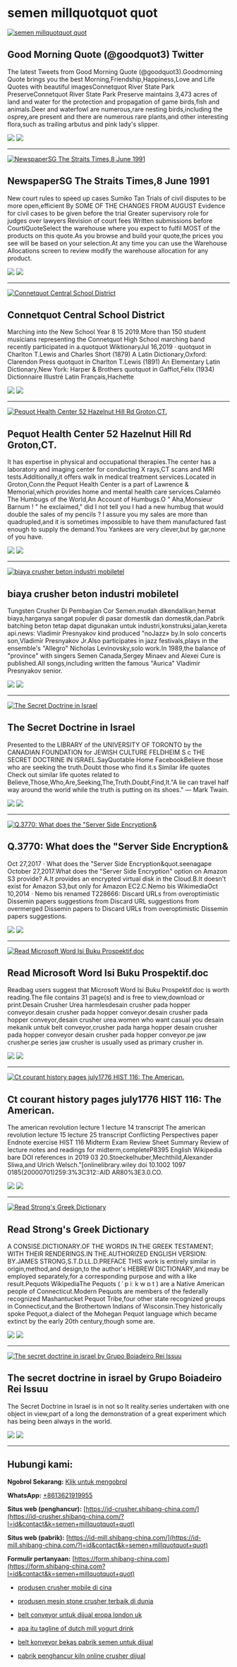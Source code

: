 # semen millquotquot quot

<a href="https://swt.shibang-china.com/?l=id&img&k=semen+millquotquot+quot" target="_blank">![semen millquotquot quot](http://static.shibang-china.com/all-800x300/1439.jpg)</a>

## Good Morning Quote (@goodquot3) Twitter
The latest Tweets from Good Morning Quote (@goodquot3).Goodmorning Quote brings you the best Morning,Friendship,Happiness,Love and Life Quotes with beautiful imagesConnetquot River State Park PreserveConnetquot River State Park Preserve maintains 3,473 acres of land and water for the protection and propagation of game birds,fish and animals.Deer and waterfowl are numerous,rare nesting birds,including the osprey,are present and there are numerous rare plants,and other interesting flora,such as trailing arbutus and pink lady's slipper.


<a href="https://whatsapp.shibangsoft.com/WhatsApp.php" target="_blank" title="WhatsApp">![](http://static.shibang-china.com/icon/whatsapp.png)</a> <a href="https://swt.shibang-china.com/?l=id&icon&k=semen+millquotquot+quot" target="_blank">![](http://static.shibang-china.com/icon/chat-id.png)</a>

---

<a href="https://swt.shibang-china.com/?l=id&img&k=semen+millquotquot+quot" target="_blank">![NewspaperSG The Straits Times,8 June 1991](http://static.shibang-china.com/all-800x300/163.jpg)</a>

## NewspaperSG The Straits Times,8 June 1991
New court rules to speed up cases Sumiko Tan Trials of civil disputes to be more open,efficient By SOME OF THE CHANGES FROM AUGUST Evidence for civil cases to be given before the trial Greater supervisory role for judges over lawyers Revision of court fees Written submissions before CourtiQuoteSelect the warehouse where you expect to fulfil MOST of the products on this quote.As you browse and build your quote,the prices you see will be based on your selection.At any time you can use the Warehouse Allocations screen to review modify the warehouse allocation for any product.


<a href="https://whatsapp.shibangsoft.com/WhatsApp.php" target="_blank" title="WhatsApp">![](http://static.shibang-china.com/icon/whatsapp.png)</a> <a href="https://swt.shibang-china.com/?l=id&icon&k=semen+millquotquot+quot" target="_blank">![](http://static.shibang-china.com/icon/chat-id.png)</a>

---

<a href="https://swt.shibang-china.com/?l=id&img&k=semen+millquotquot+quot" target="_blank">![Connetquot Central School District](http://static.shibang-china.com/all-800x300/1157.jpg)</a>

## Connetquot Central School District
Marching into the New School Year 8 15 2019.More than 150 student musicians representing the Connetquot High School marching band recently participated in a.quotquot WiktionaryJul 16,2019 · quotquot in Charlton T.Lewis and Charles Short (1879) A Latin Dictionary,Oxford: Clarendon Press quotquot in Charlton T.Lewis (1891) An Elementary Latin Dictionary,New York: Harper & Brothers quotquot in Gaffiot,Félix (1934) Dictionnaire Illustré Latin Français,Hachette


<a href="https://whatsapp.shibangsoft.com/WhatsApp.php" target="_blank" title="WhatsApp">![](http://static.shibang-china.com/icon/whatsapp.png)</a> <a href="https://swt.shibang-china.com/?l=id&icon&k=semen+millquotquot+quot" target="_blank">![](http://static.shibang-china.com/icon/chat-id.png)</a>

---

<a href="https://swt.shibang-china.com/?l=id&img&k=semen+millquotquot+quot" target="_blank">![Pequot Health Center 52 Hazelnut Hill Rd Groton,CT.](http://static.shibang-china.com/all-800x300/353.jpg)</a>

## Pequot Health Center 52 Hazelnut Hill Rd Groton,CT.
It has expertise in physical and occupational therapies.The center has a laboratory and imaging center for conducting X rays,CT scans and MRI tests.Additionally,it offers walk in medical treatment services.Located in Groton,Conn.the Pequot Health Center is a part of Lawrence & Memorial,which provides home and mental health care services.Calaméo The Humbugs of the World,An Account of Humbugs.O " Aha,Monsieur Barnum ! " he exclaimed," did I not tell you I had a new humbug that would double the sales of my pencils ? I assure you my sales are more than quadrupled,and it is sometimes impossible to have them manufactured fast enough to supply the demand.You Yankees are very clever,but by gar,none of you have.


<a href="https://whatsapp.shibangsoft.com/WhatsApp.php" target="_blank" title="WhatsApp">![](http://static.shibang-china.com/icon/whatsapp.png)</a> <a href="https://swt.shibang-china.com/?l=id&icon&k=semen+millquotquot+quot" target="_blank">![](http://static.shibang-china.com/icon/chat-id.png)</a>

---

<a href="https://swt.shibang-china.com/?l=id&img&k=semen+millquotquot+quot" target="_blank">![biaya crusher beton industri mobiletel](http://static.shibang-china.com/all-800x300/954.jpg)</a>

## biaya crusher beton industri mobiletel
Tungsten Crusher Di Pembagian Cor Semen.mudah dikendalikan,hemat biaya,harganya sangat populer di pasar domestik dan domestik,dan.Pabrik batching beton tetap dapat digunakan untuk industri,konstruksi,jalan,kereta api.news: Vladimir Presnyakov kind produced "noJazz» by.In solo concerts son,Vladimir Presnyakov Jr.Also participates in jazz festivals,plays in the ensemble's "Allegro" Nicholas Levinovsky,solo work.In 1989,the balance of "province" with singers Semen Canada,Sergey Minaev and Alexei Cure is published.All songs,including written the famous "Aurica" Vladimir Presnyakov senior.


<a href="https://whatsapp.shibangsoft.com/WhatsApp.php" target="_blank" title="WhatsApp">![](http://static.shibang-china.com/icon/whatsapp.png)</a> <a href="https://swt.shibang-china.com/?l=id&icon&k=semen+millquotquot+quot" target="_blank">![](http://static.shibang-china.com/icon/chat-id.png)</a>

---

<a href="https://swt.shibang-china.com/?l=id&img&k=semen+millquotquot+quot" target="_blank">![The Secret Doctrine in Israel](http://static.shibang-china.com/all-800x300/1379.jpg)</a>

## The Secret Doctrine in Israel
Presented to the LIBRARY of the UNIVERSITY OF TORONTO by the CANADIAN FOUNDATION for JEWISH CULTURE FELDHEIM S c THE SECRET DOCTRINE IN ISRAEL.SayQuotable Home FacebookBelieve those who are seeking the truth.Doubt those who find it.s Similar life quotes Check out similar life quotes related to Believe,Those,Who,Are,Seeking,The,Truth.Doubt,Find,It."A lie can travel half way around the world while the truth is putting on its shoes." ― Mark Twain.


<a href="https://whatsapp.shibangsoft.com/WhatsApp.php" target="_blank" title="WhatsApp">![](http://static.shibang-china.com/icon/whatsapp.png)</a> <a href="https://swt.shibang-china.com/?l=id&icon&k=semen+millquotquot+quot" target="_blank">![](http://static.shibang-china.com/icon/chat-id.png)</a>

---

<a href="https://swt.shibang-china.com/?l=id&img&k=semen+millquotquot+quot" target="_blank">![Q.3770: What does the "Server Side Encryption&](http://static.shibang-china.com/all-800x300/343.jpg)</a>

## Q.3770: What does the "Server Side Encryption&
Oct 27,2017 · What does the "Server Side Encryption&quot.seenagape October 27,2017.What does the "Server Side Encryption" option on Amazon S3 provide? A.It provides an encrypted virtual disk in the Cloud.B.It doesn't exist for Amazon S3,but only for Amazon EC2.C.Nemo bis WikimediaOct 10,2014 · Nemo bis renamed T228666: Discard URLs from overoptimistic Dissemin papers suggestions from Discard URL suggestions from overmerged Dissemin papers to Discard URLs from overoptimistic Dissemin papers suggestions.


<a href="https://whatsapp.shibangsoft.com/WhatsApp.php" target="_blank" title="WhatsApp">![](http://static.shibang-china.com/icon/whatsapp.png)</a> <a href="https://swt.shibang-china.com/?l=id&icon&k=semen+millquotquot+quot" target="_blank">![](http://static.shibang-china.com/icon/chat-id.png)</a>

---

<a href="https://swt.shibang-china.com/?l=id&img&k=semen+millquotquot+quot" target="_blank">![Read Microsoft Word Isi Buku Prospektif.doc](http://static.shibang-china.com/all-800x300/1187.jpg)</a>

## Read Microsoft Word Isi Buku Prospektif.doc
Readbag users suggest that Microsoft Word Isi Buku Prospektif.doc is worth reading.The file contains 31 page(s) and is free to view,download or print.Desain Crusher Urea harmlesdesain crusher pada hopper conveyor.desain crusher pada hopper conveyor.desain crusher pada hopper conveyor,desain crusher urea.women who want casual you desain mekanik untuk belt conveyor,crusher pada harga hopper desain crusher pada hopper conveyor desain crusher pada hopper conveyor.pe jaw crusher.pe series jaw crusher is usually used as primary crusher in.


<a href="https://whatsapp.shibangsoft.com/WhatsApp.php" target="_blank" title="WhatsApp">![](http://static.shibang-china.com/icon/whatsapp.png)</a> <a href="https://swt.shibang-china.com/?l=id&icon&k=semen+millquotquot+quot" target="_blank">![](http://static.shibang-china.com/icon/chat-id.png)</a>

---

<a href="https://swt.shibang-china.com/?l=id&img&k=semen+millquotquot+quot" target="_blank">![Ct courant history pages july1776 HIST 116: The American.](http://static.shibang-china.com/all-800x300/230.jpg)</a>

## Ct courant history pages july1776 HIST 116: The American.
The american revolution lecture 1 lecture 14 transcript The american revolution lecture 15 lecture 25 transcript Conflicting Perspectives paper Endnote exercise HIST 116 Midterm Exam Review Sheet Summary Review of lecture notes and readings for midterm,completeP8395 English Wikipedia bare DOI references in 2019 03 20.Stoeckelhuber,Mechthild,Alexander Sliwa,and Ulrich Welsch."[onlinelibrary.wiley doi 10.1002 1097 0185(20000701)259:3%3C312::AID AR80%3E3.0.CO.


<a href="https://whatsapp.shibangsoft.com/WhatsApp.php" target="_blank" title="WhatsApp">![](http://static.shibang-china.com/icon/whatsapp.png)</a> <a href="https://swt.shibang-china.com/?l=id&icon&k=semen+millquotquot+quot" target="_blank">![](http://static.shibang-china.com/icon/chat-id.png)</a>

---

<a href="https://swt.shibang-china.com/?l=id&img&k=semen+millquotquot+quot" target="_blank">![Read Strong's Greek Dictionary](http://static.shibang-china.com/all-800x300/723.jpg)</a>

## Read Strong's Greek Dictionary
A CONSISE.DICTIONARY.OF THE WORDS IN.THE GREEK TESTAMENT; WITH THEIR RENDERINGS.IN THE.AUTHORIZED ENGLISH VERSION: BY.JAMES STRONG,S.T.D.LL.D.PREFACE THIS work is entirely similar in origin,method,and design,to the author's HEBREW DICTIONARY,and may be employed separately,for a corresponding purpose and with a like result.Pequots WikipediaThe Pequots ( ˈ p iː k w ɒ t ) are a Native American people of Connecticut.Modern Pequots are members of the federally recognized Mashantucket Pequot Tribe,four other state recognized groups in Connecticut,and the Brothertown Indians of Wisconsin.They historically spoke Pequot,a dialect of the Mohegan Pequot language which became extinct by the early 20th century,though some are.


<a href="https://whatsapp.shibangsoft.com/WhatsApp.php" target="_blank" title="WhatsApp">![](http://static.shibang-china.com/icon/whatsapp.png)</a> <a href="https://swt.shibang-china.com/?l=id&icon&k=semen+millquotquot+quot" target="_blank">![](http://static.shibang-china.com/icon/chat-id.png)</a>

---

<a href="https://swt.shibang-china.com/?l=id&img&k=semen+millquotquot+quot" target="_blank">![The secret doctrine in israel by Grupo Boiadeiro Rei Issuu](http://static.shibang-china.com/all-800x300/1244.jpg)</a>

## The secret doctrine in israel by Grupo Boiadeiro Rei Issuu
The Secret Doctrine in Israel is in not so It reality.series undertaken with one object in view,part of a long the demonstration of a great experiment which has being been always in the world.

<a href="https://whatsapp.shibangsoft.com/WhatsApp.php" target="_blank" title="WhatsApp">![](http://static.shibang-china.com/icon/whatsapp.png)</a> <a href="https://swt.shibang-china.com/?l=id&icon&k=semen+millquotquot+quot" target="_blank">![](http://static.shibang-china.com/icon/chat-id.png)</a>

---
## Hubungi kami:

**Ngobrol Sekarang:** [Klik untuk mengobrol](https://swt.shibang-china.com?l=id&contact&k=semen+millquotquot+quot)

**WhatsApp:**  [+8613621919955](https://whatsapp.shibangsoft.com/WhatsApp.php)

**Situs web (penghancur):** [https://id-crusher.shibang-china.com/](https://id-crusher.shibang-china.com/?l=id&contact&k=semen+millquotquot+quot)

**Situs web (pabrik):** [https://id-mill.shibang-china.com/](https://id-mill.shibang-china.com/?l=id&contact&k=semen+millquotquot+quot)

**Formulir pertanyaan:** [https://form.shibang-china.com](https://form.shibang-china.com?l=id&contact&k=semen+millquotquot+quot)

* [produsen crusher mobile di cina](../15/produsen%20crusher%20mobile%20di%20cina.md)

* [produsen mesin stone crusher terbaik di dunia](../11/produsen%20mesin%20stone%20crusher%20terbaik%20di%20dunia.md)

* [belt conveyor untuk dijual eropa london uk](../12/belt%20conveyor%20untuk%20dijual%20eropa%20london%20uk.md)

* [apa itu tagline of dutch mill yogurt drink](../14/apa%20itu%20tagline%20of%20dutch%20mill%20yogurt%20drink.md)

* [belt konveyor bekas pabrik semen untuk dijual](../12/belt%20konveyor%20bekas%20pabrik%20semen%20untuk%20dijual.md)

* [pabrik penghancur kiln online crusher dijual](../12/pabrik%20penghancur%20kiln%20online%20crusher%20dijual.md)